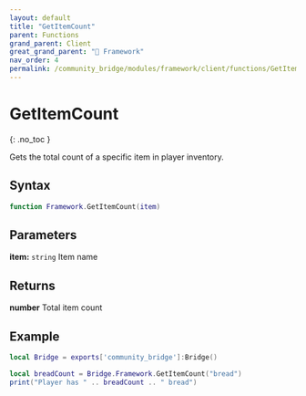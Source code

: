 ```yaml
---
layout: default
title: "GetItemCount"
parent: Functions
grand_parent: Client
great_grand_parent: "🧩 Framework"
nav_order: 4
permalink: /community_bridge/modules/framework/client/functions/GetItemCount/
---
```


# GetItemCount
{: .no_toc }

Gets the total count of a specific item in player inventory.

## Syntax

```lua
function Framework.GetItemCount(item)
```

## Parameters

**item:** `string`
Item name

## Returns

**number**
Total item count

## Example

```lua
local Bridge = exports['community_bridge']:Bridge()

local breadCount = Bridge.Framework.GetItemCount("bread")
print("Player has " .. breadCount .. " bread")
```
